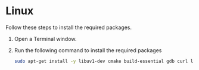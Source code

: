 # Linux

Follow these steps to install the required packages.

1. Open a Terminal window.
1. Run the following command to install the required packages

    ```bash
    sudo apt-get install -y libuv1-dev cmake build-essential gdb curl libcurl4-openssl-dev libssl-dev uuid-dev ca-certificates git libi2c-dev
    ```
